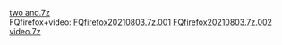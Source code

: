 [two and.7z](https://cdn.jsdelivr.net/gh/firefqqueit/udate-quiley/two%20and.7z)  
FQfirefox+video:   [FQfirefox20210803.7z.001](https://cdn.jsdelivr.net/gh/evermanu/FQfirefox/FQfirefox20210803.7z.001)    [FQfirefox20210803.7z.002](https://cdn.jsdelivr.net/gh/evermanu/FQfirefox/FQfirefox20210803.7z.002)  [video.7z](https://cdn.jsdelivr.net/gh/evermanu/FQfirefox/video.7z)
